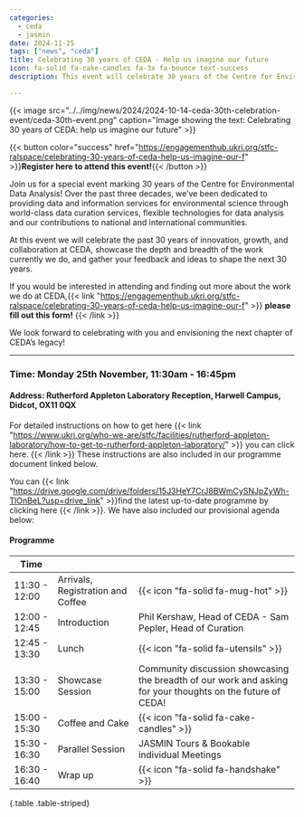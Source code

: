 ```yaml
---
categories:
  - ceda
  - jasmin
date: 2024-11-25
tags: ["news", "ceda"]
title: Celebrating 30 years of CEDA - Help us imagine our future  
icon: fa-solid fa-cake-candles fa-3x fa-bounce text-success
description: This event will celebrate 30 years of the Centre for Environmental Data Analysis, showcasing the work we do and allowing you to help shape our future, cake included! 

---
```


{{< image src="../../img/news/2024/2024-10-14-ceda-30th-celebration-event/ceda-30th-event.png" caption="Image showing the text: Celebrating 30 years of CEDA: help us imagine our future" >}}

{{< button color="success" href="https://engagementhub.ukri.org/stfc-ralspace/celebrating-30-years-of-ceda-help-us-imagine-our-f" >}}**Register here to attend this event!**{{< /button >}}

Join us for a special event marking 30 years of the Centre for Environmental Data Analysis! Over the past three decades, we’ve been dedicated to providing data and information services for environmental science through world-class data curation services, flexible technologies for data analysis and our contributions to national and international communities.

At this event we will celebrate the past 30 years of innovation, growth, and collaboration at CEDA, showcase the depth and breadth of the work currently we do, and gather your feedback and ideas to shape the next 30 years.

If you would be interested in attending and finding out more about the work we do at CEDA,{{< link "https://engagementhub.ukri.org/stfc-ralspace/celebrating-30-years-of-ceda-help-us-imagine-our-f" >}} **please fill out this form!** {{< /link >}}

We look forward to celebrating with you and envisioning the next chapter of CEDA’s legacy!

--------------------------------------------------------------------------------------------------------------

### Time: Monday 25th November, 11:30am - 16:45pm

#### Address: Rutherford Appleton Laboratory Reception, Harwell Campus, Didcot, OX11 0QX

For detailed instructions on how to get here {{< link "https://www.ukri.org/who-we-are/stfc/facilities/rutherford-appleton-laboratory/how-to-get-to-rutherford-appleton-laboratory/" >}} you can click here.  {{< /link >}}
These instructions are also included in our programme document linked below.

You can {{< link "https://drive.google.com/drive/folders/15J3HeY7CrJ8BWmCySNJpZyWh-TlOnBeL?usp=drive_link" >}}find the latest up-to-date programme  by clicking here {{< /link >}}. We have also included our provisional agenda below:

#### Programme

| Time  |         |  |
| -- | ----------- | --- |
| 11:30 - 12:00| Arrivals, Registration and Coffee | {{< icon "fa-solid fa-mug-hot" >}} |
| 12:00 - 12:45| Introduction | Phil Kershaw, Head of CEDA - Sam Pepler, Head of Curation |
| 12:45 - 13:30| Lunch | {{< icon "fa-solid fa-utensils" >}}|
| 13:30 - 15:00| Showcase Session | Community discussion showcasing the breadth of our work and asking for your thoughts on the future of CEDA! |
| 15:00 - 15:30| Coffee and Cake | {{< icon "fa-solid fa-cake-candles" >}}|
| 15:30 - 16:30| Parallel Session | JASMIN Tours & Bookable individual Meetings |
| 16:30 - 16:40| Wrap up | {{< icon "fa-solid fa-handshake" >}}|
{.table .table-striped}
